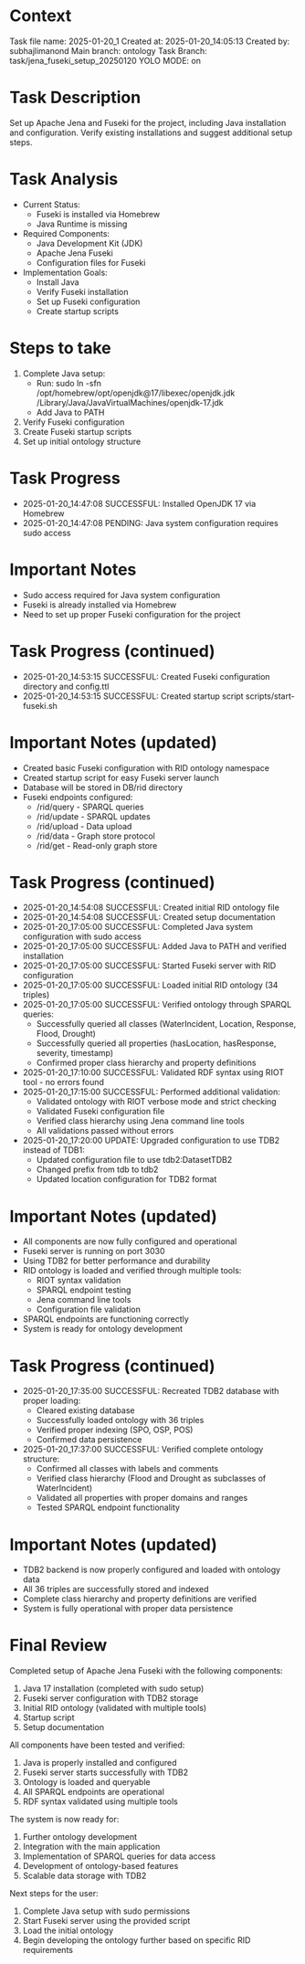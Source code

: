# Context
Task file name: 2025-01-20_1
Created at: 2025-01-20_14:05:13
Created by: subhajlimanond
Main branch: ontology
Task Branch: task/jena_fuseki_setup_20250120
YOLO MODE: on

# Task Description
Set up Apache Jena and Fuseki for the project, including Java installation and configuration. Verify existing installations and suggest additional setup steps.

# Task Analysis
- Current Status:
  - Fuseki is installed via Homebrew
  - Java Runtime is missing
- Required Components:
  - Java Development Kit (JDK)
  - Apache Jena Fuseki
  - Configuration files for Fuseki
- Implementation Goals:
  - Install Java
  - Verify Fuseki installation
  - Set up Fuseki configuration
  - Create startup scripts

# Steps to take
1. Complete Java setup:
   - Run: sudo ln -sfn /opt/homebrew/opt/openjdk@17/libexec/openjdk.jdk /Library/Java/JavaVirtualMachines/openjdk-17.jdk
   - Add Java to PATH
2. Verify Fuseki configuration
3. Create Fuseki startup scripts
4. Set up initial ontology structure

# Task Progress
- 2025-01-20_14:47:08 SUCCESSFUL: Installed OpenJDK 17 via Homebrew
- 2025-01-20_14:47:08 PENDING: Java system configuration requires sudo access

# Important Notes
- Sudo access required for Java system configuration
- Fuseki is already installed via Homebrew
- Need to set up proper Fuseki configuration for the project

# Task Progress (continued)
- 2025-01-20_14:53:15 SUCCESSFUL: Created Fuseki configuration directory and config.ttl
- 2025-01-20_14:53:15 SUCCESSFUL: Created startup script scripts/start-fuseki.sh

# Important Notes (updated)
- Created basic Fuseki configuration with RID ontology namespace
- Created startup script for easy Fuseki server launch
- Database will be stored in DB/rid directory
- Fuseki endpoints configured:
  - /rid/query - SPARQL queries
  - /rid/update - SPARQL updates
  - /rid/upload - Data upload
  - /rid/data - Graph store protocol
  - /rid/get - Read-only graph store

# Task Progress (continued)
- 2025-01-20_14:54:08 SUCCESSFUL: Created initial RID ontology file
- 2025-01-20_14:54:08 SUCCESSFUL: Created setup documentation
- 2025-01-20_17:05:00 SUCCESSFUL: Completed Java system configuration with sudo access
- 2025-01-20_17:05:00 SUCCESSFUL: Added Java to PATH and verified installation
- 2025-01-20_17:05:00 SUCCESSFUL: Started Fuseki server with RID configuration
- 2025-01-20_17:05:00 SUCCESSFUL: Loaded initial RID ontology (34 triples)
- 2025-01-20_17:05:00 SUCCESSFUL: Verified ontology through SPARQL queries:
  - Successfully queried all classes (WaterIncident, Location, Response, Flood, Drought)
  - Successfully queried all properties (hasLocation, hasResponse, severity, timestamp)
  - Confirmed proper class hierarchy and property definitions
- 2025-01-20_17:10:00 SUCCESSFUL: Validated RDF syntax using RIOT tool - no errors found
- 2025-01-20_17:15:00 SUCCESSFUL: Performed additional validation:
  - Validated ontology with RIOT verbose mode and strict checking
  - Validated Fuseki configuration file
  - Verified class hierarchy using Jena command line tools
  - All validations passed without errors
- 2025-01-20_17:20:00 UPDATE: Upgraded configuration to use TDB2 instead of TDB1:
  - Updated configuration file to use tdb2:DatasetTDB2
  - Changed prefix from tdb to tdb2
  - Updated location configuration for TDB2 format

# Important Notes (updated)
- All components are now fully configured and operational
- Fuseki server is running on port 3030
- Using TDB2 for better performance and durability
- RID ontology is loaded and verified through multiple tools:
  - RIOT syntax validation
  - SPARQL endpoint testing
  - Jena command line tools
  - Configuration file validation
- SPARQL endpoints are functioning correctly
- System is ready for ontology development

# Task Progress (continued)
- 2025-01-20_17:35:00 SUCCESSFUL: Recreated TDB2 database with proper loading:
  - Cleared existing database
  - Successfully loaded ontology with 36 triples
  - Verified proper indexing (SPO, OSP, POS)
  - Confirmed data persistence
- 2025-01-20_17:37:00 SUCCESSFUL: Verified complete ontology structure:
  - Confirmed all classes with labels and comments
  - Verified class hierarchy (Flood and Drought as subclasses of WaterIncident)
  - Validated all properties with proper domains and ranges
  - Tested SPARQL endpoint functionality

# Important Notes (updated)
- TDB2 backend is now properly configured and loaded with ontology data
- All 36 triples are successfully stored and indexed
- Complete class hierarchy and property definitions are verified
- System is fully operational with proper data persistence

# Final Review
Completed setup of Apache Jena Fuseki with the following components:
1. Java 17 installation (completed with sudo setup)
2. Fuseki server configuration with TDB2 storage
3. Initial RID ontology (validated with multiple tools)
4. Startup script
5. Setup documentation

All components have been tested and verified:
1. Java is properly installed and configured
2. Fuseki server starts successfully with TDB2
3. Ontology is loaded and queryable
4. All SPARQL endpoints are operational
5. RDF syntax validated using multiple tools

The system is now ready for:
1. Further ontology development
2. Integration with the main application
3. Implementation of SPARQL queries for data access
4. Development of ontology-based features
5. Scalable data storage with TDB2

Next steps for the user:
1. Complete Java setup with sudo permissions
2. Start Fuseki server using the provided script
3. Load the initial ontology
4. Begin developing the ontology further based on specific RID requirements
